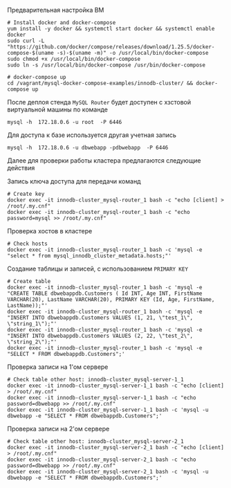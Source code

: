 Предварительная настройка ВМ

```
# Install docker and docker-compose
yum install -y docker && systemctl start docker && systemctl enable docker
sudo curl -L "https://github.com/docker/compose/releases/download/1.25.5/docker-compose-$(uname -s)-$(uname -m)" -o /usr/local/bin/docker-compose
sudo chmod +x /usr/local/bin/docker-compose
sudo ln -s /usr/local/bin/docker-compose /usr/bin/docker-compose

# docker-compose up
cd /vagrant/mysql-docker-compose-examples/innodb-cluster/ && docker-compose up
```

После деплоя стенда `MySQL Router` будет доступен с хзстовой виртуальной машины по команде

```
mysql -h  172.18.0.6 -u root  -P 6446
```

Для доступа к базе используется другая учетная запись

```
mysql -h  172.18.0.6 -u dbwebapp -pdbwebapp  -P 6446
```

Далее для проверки работы кластера предлагаются следующие действия

Запись ключа доступа для передачи команд

```
# Create key
docker exec -it innodb-cluster_mysql-router_1 bash -c "echo [client] > /root/.my.cnf"
docker exec -it innodb-cluster_mysql-router_1 bash -c "echo password=mysql >> /root/.my.cnf"
```

Проверка хостов в кластере

```
# Check hosts
docker exec -it innodb-cluster_mysql-router_1 bash -c 'mysql -e "select * from mysql_innodb_cluster_metadata.hosts;"'
```

Создание таблицы и записей, с использованием `PRIMARY KEY`

```
# Create table
docker exec -it innodb-cluster_mysql-router_1 bash -c 'mysql -e "CREATE TABLE dbwebappdb.Customers ( Id INT, Age INT, FirstName VARCHAR(20), LastName VARCHAR(20), PRIMARY KEY (Id, Age, FirstName, LastName));"'
docker exec -it innodb-cluster_mysql-router_1 bash -c 'mysql -e "INSERT INTO dbwebappdb.Customers VALUES (1, 21, \"test_1\", \"string_1\");"'
docker exec -it innodb-cluster_mysql-router_1 bash -c 'mysql -e "INSERT INTO dbwebappdb.Customers VALUES (2, 22, \"test_2\", \"string_2\");"'
docker exec -it innodb-cluster_mysql-router_1 bash -c 'mysql -e "SELECT * FROM dbwebappdb.Customers";'
```

Проверка записи на 1'ом сервере

```
# Check table other host: innodb-cluster_mysql-server-1_1
docker exec -it innodb-cluster_mysql-server-1_1 bash -c "echo [client] > /root/.my.cnf"
docker exec -it innodb-cluster_mysql-server-1_1 bash -c "echo password=dbwebapp >> /root/.my.cnf"
docker exec -it innodb-cluster_mysql-server-1_1 bash -c 'mysql -u dbwebapp -e "SELECT * FROM dbwebappdb.Customers";'
```

Проверка записи на 2'ом сервере

```
# Check table other host: innodb-cluster_mysql-server-2_1
docker exec -it innodb-cluster_mysql-server-2_1 bash -c "echo [client] > /root/.my.cnf"
docker exec -it innodb-cluster_mysql-server-2_1 bash -c "echo password=dbwebapp >> /root/.my.cnf"
docker exec -it innodb-cluster_mysql-server-2_1 bash -c 'mysql -u dbwebapp -e "SELECT * FROM dbwebappdb.Customers";'
```
